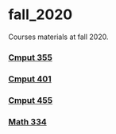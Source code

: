 # fall_2020
Courses materials at fall 2020. 

### [Cmput 355](https://github.com/boyuandong/fall_2020/tree/main/2020%20fall/CMPUT%20355)
### [Cmput 401](https://github.com/boyuandong/fall_2020/tree/main/2020%20fall/CMPUT%20401)
### [Cmput 455](https://github.com/boyuandong/fall_2020/tree/main/2020%20fall/CMPUT%20455)
### [Math 334](https://github.com/boyuandong/fall_2020/tree/main/2020%20fall/MATH%20334)
